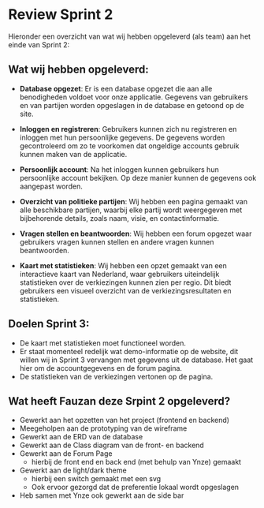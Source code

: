 # Review Sprint 2

Hieronder een overzicht van wat wij hebben opgeleverd (als team) aan het einde van Sprint 2:

## Wat wij hebben opgeleverd:

-   **Database opgezet**: Er is een database opgezet die aan alle benodigheden voldoet voor onze applicatie. Gegevens van gebruikers en van partijen worden opgeslagen in de database en getoond op de site.

-   **Inloggen en registreren**: Gebruikers kunnen zich nu registreren en inloggen met hun persoonlijke gegevens. De gegevens worden gecontroleerd om zo te voorkomen dat ongeldige accounts gebruik kunnen maken van de applicatie.

-   **Persoonlijk account**: Na het inloggen kunnen gebruikers hun persoonlijke account bekijken. Op deze manier kunnen de gegevens ook aangepast worden.

-   **Overzicht van politieke partijen**: Wij hebben een pagina gemaakt van alle beschikbare partijen, waarbij elke partij wordt weergegeven met bijbehorende details, zoals naam, visie, en contactinformatie.

-   **Vragen stellen en beantwoorden**: Wij hebben een forum opgezet waar gebruikers vragen kunnen stellen en andere vragen kunnen beantwoorden.

-   **Kaart met statistieken**: Wij hebben een opzet gemaakt van een interactieve kaart van Nederland, waar gebruikers uiteindelijk statistieken over de verkiezingen kunnen zien per regio. Dit biedt gebruikers een visueel overzicht van de verkiezingsresultaten en statistieken.

## Doelen Sprint 3:

-   De kaart met statistieken moet functioneel worden.
-   Er staat momenteel redelijk wat demo-informatie op de website, dit willen wij in Sprint 3 vervangen met gegevens uit de database. Het gaat hier om de accountgegevens en de forum pagina.
-   De statistieken van de verkiezingen vertonen op de pagina.

## Wat heeft Fauzan deze Srpint 2 opgeleverd?

-   Gewerkt aan het opzetten van het project (frontend en backend)
-   Meegeholpen aan de prototyping van de wireframe
-   Gewerkt aan de ERD van de database
-   Gewerkt aan de Class diagram van de front- en backend
-   Gewerkt aan de Forum Page
    -   hierbij de front end en back end (met behulp van Ynze) gemaakt
-   Gewerkt aan de light/dark theme
    -   hierbij een switch gemaakt met een svg
    -   Ook ervoor gezorgd dat de preferentie lokaal wordt opgeslagen
-   Heb samen met Ynze ook gewerkt aan de side bar
